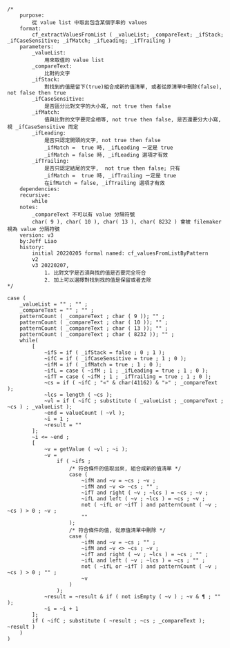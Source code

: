 	/*
		purpose: 
			從 value list 中取出包含某個字串的 values
		format:
			cf_extractValuesFromList ( _valueList; _compareText; _ifStack; _ifCaseSensitive; _ifMatch; _ifLeading; _ifTrailing )
		parameters:
			_valueList: 
				用來取值的 value list
			_compareText: 
				比對的文字
			_ifStack: 
				對找到的值是留下(true)組合成新的值清單, 或者從原清單中刪除(false), not false then true
			_ifCaseSensitive: 
				是否區分比對文字的大小寫, not true then false
			_ifMatch: 
				值與比對的文字要完全相等, not true then false, 是否還要分大小寫, 視 _ifCaseSensitive 而定
			_ifLeading: 
				是否只認定開頭的文字, not true then false
				_ifMatch =  true 時, _ifLeading ㄧ定是 true
				_ifMatch = false 時, _ifLeading 選項才有效
			_ifTrailing: 
				是否只認定結尾的文字,  not true then false; 只有
				_ifMatch =  true 時, _ifTrailing ㄧ定是 true
				在ifMatch = false, _ifTrailing 選項才有效
		dependencies:
		recursive:
			while
		notes:
			_compareText 不可以有 value 分隔符號
			char( 9 ), char( 10 ), char( 13 ), char( 8232 ) 會被 filemaker 視為 value 分隔符號
		version: v3
		by:Jeff Liao
		history:
			initial 20220205 formal named: cf_valuesFromListByPattern
			v2
			v3 20220207, 
				1. 比對文字是否須與找的值是否要完全符合 
				2. 加上可以選擇對找到找的值是保留或者去除
	*/

	case ( 
		_valueList = "" ; "" ;
		_compareText = "" ; "" ;
		patternCount ( _compareText ; char ( 9 )); "" ;
		patternCount ( _compareText ; char ( 10 )); "" ;
		patternCount ( _compareText ; char ( 13 )); "" ;
		patternCount ( _compareText ; char ( 8232 )); "" ;
		while(
			[
				~ifS = if ( _ifStack = false ; 0 ; 1 );
				~ifC = if ( _ifCaseSensitive = true ; 1 ; 0 );
				~ifM = if ( _ifMatch = true ; 1 ; 0 );
				~ifL = case ( ~ifM ; 1 ; _ifLeading = true ; 1 ; 0 );
				~ifT = case ( ~ifM ; 1 ; _ifTrailing = true ; 1 ; 0 );
				~cs = if ( ~ifC ; "«" & char(41162) & "»" ; _compareText );
				~lcs = length ( ~cs );
				~vl = if ( ~ifC ; substitute ( _valueList ; _compareText ; ~cs ) ; _valueList );
				~end = valueCount ( ~vl );
				~i = 1 ;
				~result = ""
			];
			~i <= ~end ;
			[
				~v = getValue ( ~vl ; ~i );
				~v = 
					if ( ~ifS ;
						/* 符合條件的值取出來, 組合成新的值清單 */
						case (
							~ifM and ~v = ~cs ; ~v ;
							~ifM and ~v <> ~cs ; "" ;
							~ifT and right ( ~v ; ~lcs ) = ~cs ; ~v ;
							~ifL and left ( ~v ; ~lcs ) = ~cs ; ~v ;
							not ( ~ifL or ~ifT ) and patternCount ( ~v ; ~cs ) > 0 ; ~v ; 
							"" 
						);
						/* 符合條件的值, 從原值清單中刪除 */
						case (
							~ifM and ~v = ~cs ; "" ;
							~ifM and ~v <> ~cs ; ~v ;
							~ifT and right ( ~v ; ~lcs ) = ~cs ; "" ;
							~ifL and left ( ~v ; ~lcs ) = ~cs ; "" ;
							not ( ~ifL or ~ifT ) and patternCount ( ~v ; ~cs ) > 0 ; "" ; 
							~v 
						)
					);
				~result = ~result & if ( not isEmpty ( ~v ) ; ~v & ¶ ; "" );
				~i = ~i + 1
			];
			if ( ~ifC ; substitute ( ~result ; ~cs ; _compareText ); ~result )
		)
	)


